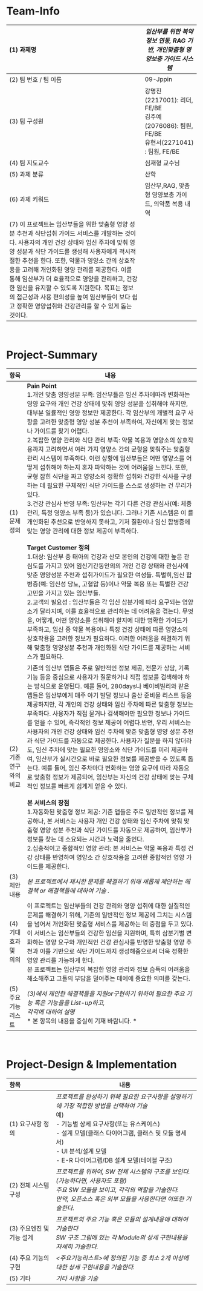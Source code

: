 <!-- Template for PROJECT REPORT of CapstoneDesign 2025-2H, initially written by khyoo -->
<!-- 본 파일은 2025년도 컴공 졸업프로젝트의 <1차보고서> 작성을 위한 기본 양식입니다. -->
<!-- 아래에 "*"..."*" 표시는 italic체로 출력하기 위해서 사용한 것입니다. -->
<!-- "내용"에 해당하는 부분을 지우고, 여러분 과제의 내용을 작성해 주세요. -->

# Team-Info
| (1) 과제명 | *임산부를 위한 복약정보 연동, RAG 기반, 개인맞춤형 영양보충 가이드 시스템*
|:---  |---  |
| (2) 팀 번호 / 팀 이름 | 09-Jppin |
| (3) 팀 구성원 | 강명진(2217001): 리더, FE/BE<br> 김주예(2076086): 팀원, FE/BE <br> 유현서(2271041) : 팀원, FE/BE			 |
| (4) 팀 지도교수 | 심재형 교수님 |
| (5) 과제 분류 | 산학 |
| (6) 과제 키워드 | 임산부,RAG, 맞춤형 영양보충 가이드, 의약품 복용 내역  |
| (7) 이 프로젝트는 임산부들을 위한 맞춤형 영양 성분 추천과 식단섭취 가이드 서비스를 개발하는 것이다. 사용자의 개인 건강 상태와 임신 주차에 맞춰 영양 성분과 식단 가이드를 생성해 사용자에게 적시적절한 추천을 한다. 또한, 약물과 영양소 간의 상호작용을 고려해 개인화된 영양 관리를 제공한다. 이를 통해 임산부가 더 효율적으로 영양을 관리하고, 건강한 임신을 유지할 수 있도록 지원한다. 목표는 정보의 접근성과 사용 편의성을 높여 임산부들이 보다 쉽고 정확한 영양섭취와 건강관리를 할 수 있게 돕는 것이다.
<br>

# Project-Summary
| 항목 | 내용 |
|:---  |---  |
| (1) 문제 정의 |**Pain Point** <br>1.개인 맞춤 영양성분 부족:  임산부들은 임신 주차에따라  변화하는 영양 요구와 개인 건강 상태에 맞춰 영양 성분을 섭취해야 하지만, 대부분 일률적인 영양 정보만 제공한다. 각 임산부의 개별적 요구 사항을 고려한 맞춤형 영양 성분 추천이 부족하여, 자신에게 맞는 정보나 가이드를 찾기 어렵다.<br>2.복잡한 영양 관리와 식단 관리 부족:  약물 복용과 영양소의 상호작용까지 고려하면서 여러 가지 영양소 간의 균형을 맞춰주는 맞춤형 관리 시스템이 부족하다.  이런 상황에 임산부들은 어떤 영양소를 어떻게 섭취해야 하는지 혼자 파악하는 것에 어려움을 느낀다. 또한, 균형 잡힌 식단을 짜고 영양소의 정확한 섭취와 건강한 식사를 구성하는 데 필요한 구체적인 식단 가이드를 스스로 생성하는 건 무리가 있다.<br>3.건강 관심사 반영 부족: 임산부는 각기 다른 건강 관심사(예: 체중 관리, 특정 영양소 부족 등)가 있습니다. 그러나 기존 시스템은 이  를 개인화된 추천으로 반영하지 못하고, 기저 질환이나 임신 합병증에 맞는 영양 관리에 대한 정보 제공이 부족하다.<br><br>**Target Customer 정의** <br>1.대상: 임산부 중 태아의 건강과 산모 본인의 건강에 대한 높은 관심도를 가지고 있어 임신기간동안의의 개인 건강 상태와 관심사에 맞춘 영양성분 추천과 섭취가이드가 필요한 여성들. 특별히,임신 합병증(예: 임신성 당뇨, 고혈압 등)이나 약물 복용 또는 특별한 건강 고민을 가지고 있는 임산부들.<br>2.고객의 필요성 : 임산부들은 각 임신 삼분기에 따라 요구되는 영양소가 달라지며, 이를 효율적으로 관리하는 데 어려움을 겪는다. 무엇을, 어떻게, 어떤 영양소를 섭취해야 할지에 대한 명확한 가이드가 부족하고, 임신 중 약물 복용이나 특정 건강 상태에 따른 영양소의 상호작용을 고려한 정보가 필요하다. 이러한 어려움을 해결하기 위해 맞춤형 영양성분 추천과 개인화된 식단 가이드를 제공하는 서비스가 필요하다. |
| (2) 기존연구와의 비교 |기존의 임산부 앱들은 주로 일반적인 정보 제공, 전문가 상담, 기록 기능 등을 중심으로 사용자가 질문하거나 직접 정보를 검색해야 하는 방식으로 운영된다. 예를 들어, 280days나 베이비빌리와 같은 앱들은 임산부에게 매주 아기 발달 정보나 출산 준비물 리스트 등을 제공하지만, 각 개인의 건강 상태와 임신 주차에 따른 맞춤형 정보는 부족하다.  사용자가 직접 묻거나 검색해야만 필요한 정보나 가이드를 얻을 수 있어, 즉각적인 정보 제공이 어렵다.반면, 우리 서비스는 사용자의 개인 건강 상태와 임신 주차에 맞춘 맞춤형 영양 성분 추천과 식단 가이드를 자동으로 제공한다. 사용자가 질문을 하지 않더라도, 임신 주차에 맞는 필요한 영양소와 식단 가이드를 미리 제공하여, 임산부가 실시간으로 바로 필요한 정보를 제공받을 수 있도록 돕는다. 예를 들어, 임신 주차마다 변화하는 영양 요구에 따라 자동으로 맞춤형 정보가 제공되어, 임산부는 자신의 건강 상태에 맞는 구체적인 정보를 빠르게 쉽게게 얻을 수 있다.<br><br>**본 서비스의 장점**<br>1.자동화된 맞춤형 정보 제공: 기존 앱들은 주로 일반적인 정보를 제공하나, 본 서비스는 사용자 개인 건강 상태와 임신 주차에 맞춰 맞춤형 영양 성분 추천과 식단 가이드를 자동으로 제공하여, 임산부가 정보를 찾는 데 소요되는 시간과 노력을 줄인다.<br>2.심층적이고 종합적인 영양 관리: 본 서비스는 약물 복용과 특정 건강 상태를 반영하여 영양소 간 상호작용을 고려한 종합적인 영양 가이드를 제공한다. |
| (3) 제안 내용 | *본 프로젝트에서 제시한 문제를 해결하기 위해 새롭제 제안하는 해결책 or 해결책들에 대하여 기술 .* |
| (4) 기대효과 및 의의 | 이 프로젝트는 임산부들의 건강 관리와 영양 섭취에 대한 실질적인 문제를 해결하기 위해, 기존의 일반적인 정보 제공에 그치는 시스템을 넘어서 개인화된 맞춤형 서비스를 제공하는 데 중점을 두고 있다.<br>이 서비스는 임산부들의 건강한 임신을 지원하며, 특히 삼분기별 변화하는 영양 요구와 개인적인 건강 관심사를 반영한 맞춤형 영양 추천과 이를 기반으로 식단 가이드까지 생성해줌으로써 더욱 정확한 영양 관리를 가능하게 한다.<br>본 프로젝트는 임산부의 복잡한 영양 관리와 정보 습득의 어려움을 해소해주고 그들의 부담을 덜어주는 데에에 중요한 의미를 갖는다. |
| (5) 주요 기능 리스트 | *(3)에서 제안한 해결책들을 지원or구현하기 위하여 필요한 주요 기능 혹은 기능을을 List-up하고, <br> 각각에 대하여 설명* <br> * 본 항목의 내용을 충실히 기재 바람니다. *|

<br>
 
# Project-Design & Implementation
| 항목 | 내용 |
|:---  |---  |
| (1) 요구사항 정의 | *프로젝트를 완성하기 위해 필요한 요구사항을 설명하기에 가장 적합한 방법을 선택하여 기술* <br> 예) <br> - 기능별 상세 요구사항(또는 유스케이스) <br> - 설계 모델(클래스 다이어그램, 클래스 및 모듈 명세서) <br> - UI 분석/설계 모델 <br> - E-R 다이어그램/DB 설계 모델(테이블 구조) |
| (2) 전체 시스템 구성 | *프로젝트를 위하여, SW 전체 시스템의 구조를 보인다. (가능하다면, 사용자도 포함) <br> 주요 SW 모듈을 보이고, 각각의 역할을 기술한다. <br>만약, 오픈소스 혹은 외부 모듈을 사용한다면 이또한 기술한다.* |
| (3) 주요엔진 및 기능 설계 | *프로젝트의 주요 기능 혹은 모듈의 설계내용에 대하여 기술한다 <br> SW 구조 그림에 있는 각 Module의 상세 구현내용을 자세히 기술한다.* |
| (4) 주요 기능의 구현 | *<주요기능리스트>에 정의된 기능 중 최소 2개 이상에 대한 상세 구현내용을 기술한다.* |
| (5) 기타 | *기타 사항을 기술*  |

<br>
